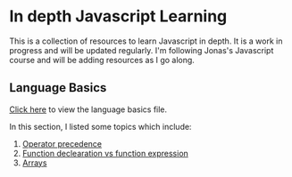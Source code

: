 # In depth Javascript Learning

This is a collection of resources to learn Javascript in depth. It is a work in progress and will be updated regularly. I'm following Jonas's Javascript course and will be adding resources as I go along.

## Language Basics

[Click here](./LanguageBasic/languageBasics.md) to view the language basics file.

In this section, I listed some topics which include:

1. [Operator precedence](./LanguageBasic/languageBasics.md#operator-precedence)
2. [Function declearation vs function expression](./LanguageBasic/languageBasics.md#function-declearation-vs-function-expression)
3. [Arrays](./LanguageBasic/languageBasics.md#arrays)